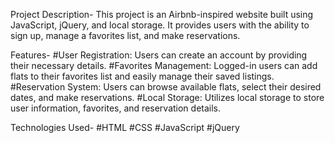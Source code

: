 Project Description- 
This project is an Airbnb-inspired website built using JavaScript, jQuery, and local storage. It provides users with the ability to sign up, manage a favorites list, and make reservations.

Features- 
#User Registration: Users can create an account by providing their necessary details.
#Favorites Management: Logged-in users can add flats to their favorites list and easily manage their saved listings.
#Reservation System: Users can browse available flats, select their desired dates, and make reservations.
#Local Storage: Utilizes local storage to store user information, favorites, and reservation details.

Technologies Used- 
#HTML
#CSS
#JavaScript
#jQuery
